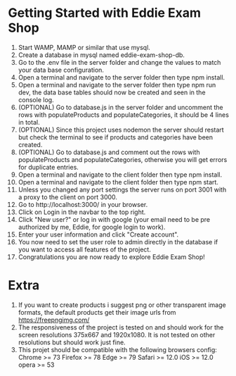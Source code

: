 # Getting Started with Eddie Exam Shop

1. Start WAMP, MAMP or similar that use mysql.
2. Create a database in mysql named eddie-exam-shop-db.
3. Go to the .env file in the server folder and change the values to match your data base configuration.
4. Open a terminal and navigate to the server folder then type npm install.
5. Open a terminal and navigate to the server folder then type npm run dev, the data base tables should now be created and seen in the console log.
6. (OPTIONAL) Go to database.js in the server folder and uncomment the rows with populateProducts and populateCategories, it should be 4 lines in total.
7. (OPTIONAL) Since this project uses nodemon the server should restart but check the terminal to see if products and categories have been created.
8. (OPTIONAL) Go to database.js and comment out the rows with populateProducts and populateCategories, otherwise you will get errors for duplicate entries.
9. Open a terminal and navigate to the client folder then type npm install.
10. Open a terminal and navigate to the client folder then type npm start.
11. Unless you changed any port settings the server runs on port 3001 with a proxy to the client on port 3000. 
12. Go to http://localhost:3000/ in your browser.
13. Click on Login in the navbar to the top right.
14. Click "New user?" or log in with google (your email need to be pre authorized by me, Eddie, for google login to work).
15. Enter your user information and click "Create account".
16. You now need to set the user role to admin directly in the database if you want to access all features of the project.
17. Congratulations you are now ready to explore Eddie Exam Shop!

# Extra

1. If you want to create products i suggest png or other transparent image formats, the default products get their image urls from https://freepngimg.com/
2. The responsiveness of the project is tested on and should work for the screen resolutions 375x667 and 1920x1080. It is not tested on other resolutions but should work just fine.
3. This projet should be compatible with the following browsers config: 
    Chrome >= 73
    Firefox >= 78
    Edge >= 79
    Safari >= 12.0
    iOS >= 12.0
    opera >= 53